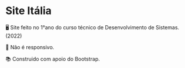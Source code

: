 # Site Itália

🖥️ Site feito no 1°ano do curso técnico de Desenvolvimento de Sistemas. (2022)

🧩 Não é responsivo.

📚 Construido com apoio do Bootstrap.
